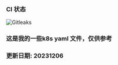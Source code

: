 ### CI 状态

![Gitleaks](https://github.com/bboysoulcn/awesome-dockercompose/actions/workflows/gitleaks.yml/badge.svg)

### 这是我的一些k8s yaml 文件，仅供参考

### 更新日期: 20231206